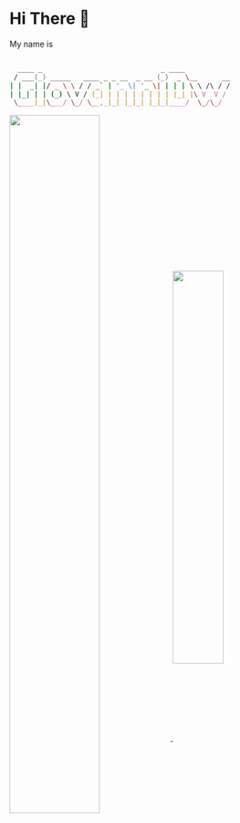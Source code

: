 # Hi There 👋

My name is 

```zsh

  ____ _                             _ ____
 / ___(_) _____   ____ _ _ __  _ __ (_)  _ \__      __
| |  _| |/ _ \ \ / / _` | '_ \| '_ \| | | | \ \ /\ / /
| |_| | | (_) \ V / (_| | | | | | | | | |_| |\ V  V /
 \____|_|\___/ \_/ \__,_|_| |_|_| |_|_|____/  \_/\_/

```

<a href="https://github.com/GiovanniDw">
  <img align="center" width="56%" src="https://github-readme-stats.vercel.app/api?username=GiovanniDw&show_icons=true&count_private=true" />
</a>
<a href="https://github.com/GiovanniDw?tab=repositories">
  <img align="center" width="42%" src="https://github-readme-stats.vercel.app/api/top-langs/?username=GiovanniDw&layout=compact&langs_count=6" />
</a>




<!--
**GiovanniDw/GiovanniDw** is a ✨ _special_ ✨ repository because its `README.md` (this file) appears on your GitHub profile.

Here are some ideas to get you started:

- 🔭 I’m currently working on ...
- 🌱 I’m currently learning ...
- 👯 I’m looking to collaborate on ...
- 🤔 I’m looking for help with ...
- 💬 Ask me about ...
- 📫 How to reach me: ...
- 😄 Pronouns: ...
- ⚡ Fun fact: ...
-->
